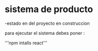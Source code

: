 <h1>sistema de producto</h1>
-estado en del proyecto en construccion

para ejecutar el sistema debes poner :


'''npm intalls react'''
